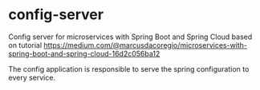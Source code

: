 # config-server
Config server for microservices with Spring Boot and Spring Cloud based on tutorial 
https://medium.com/@marcusdacoregio/microservices-with-spring-boot-and-spring-cloud-16d2c056ba12

The config application is responsible to serve the spring configuration to every service.
